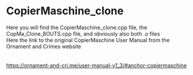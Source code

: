 # CopierMaschine_clone <br>

Here you will find the CopierMaschine_clone.cpp file, the CopMa_Clone_8OUTS.cpp file, and obviously also both .o files <br>
Here the link to the original CopierMaschine User Manual from the Ornament and Crimes website <br>
<br>
<br>
https://ornament-and-cri.me/user-manual-v1_3/#anchor-copiermaschine